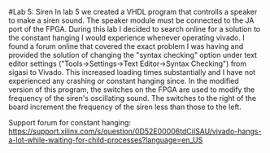#Lab 5: Siren
In lab 5 we created a VHDL program that controlls a speaker to make a siren sound.  The speaker module must be connected to the JA port of the FPGA.  During this lab I decided to search online for a solution to the constant hanging I would experience whenever operating vivado.  I found a forum online that covered the exact problem I was having and provided the solution of changing the "syntax checking" option under text editor settings ("Tools->Settings->Text Editor->Syntax Checking") from sigasi to Vivado.  This increased loading times substantially and I have not experienced any crashing or constant hanging since.
In the modified version of this program, the switches on the FPGA are used to modify the frequency of the siren's oscillating sound.  The switches to the right of the board increment the frequency of the siren less than those to the left. 

Support forum for constant hanging: https://support.xilinx.com/s/question/0D52E00006tdCiISAU/vivado-hangs-a-lot-while-waiting-for-child-processes?language=en_US